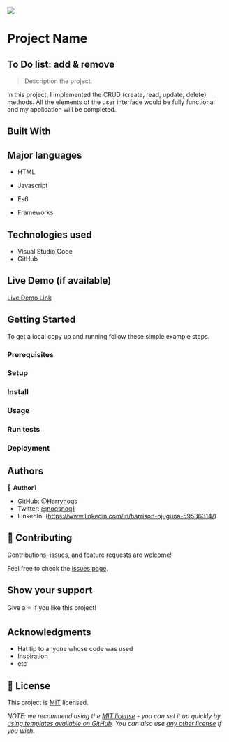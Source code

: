 ![](https://img.shields.io/badge/Microverse-blueviolet)

# Project Name
## To Do list: add & remove

> Description the project.

In this project, I implemented the CRUD (create, read, update, delete) methods. 
All the elements of the user interface would be fully functional and my application will be completed..


## Built With

## Major languages
- HTML
- Javascript
- Es6

- Frameworks

## Technologies used
- Visual Studio Code
- GitHub

## Live Demo (if available)

[Live Demo Link](https://github.com/Harrynoqs/To-do-list)


## Getting Started

To get a local copy up and running follow these simple example steps.

### Prerequisites

### Setup

### Install

### Usage

### Run tests

### Deployment



## Authors

👤 **Author1**

- GitHub: [@Harrynoqs](https://github.com/githubhandle)
- Twitter: [@noqsnoq1](https://twitter.com/twitterhandle)
- LinkedIn: (https://www.linkedin.com/in/harrison-njuguna-59536314/)

## 🤝 Contributing

Contributions, issues, and feature requests are welcome!

Feel free to check the [issues page](../../issues/).

## Show your support

Give a ⭐️ if you like this project!

## Acknowledgments

- Hat tip to anyone whose code was used
- Inspiration
- etc

## 📝 License

This project is [MIT](./LICENSE) licensed.

_NOTE: we recommend using the [MIT license](https://choosealicense.com/licenses/mit/) - you can set it up quickly by [using templates available on GitHub](https://docs.github.com/en/communities/setting-up-your-project-for-healthy-contributions/adding-a-license-to-a-repository). You can also use [any other license](https://choosealicense.com/licenses/) if you wish._
